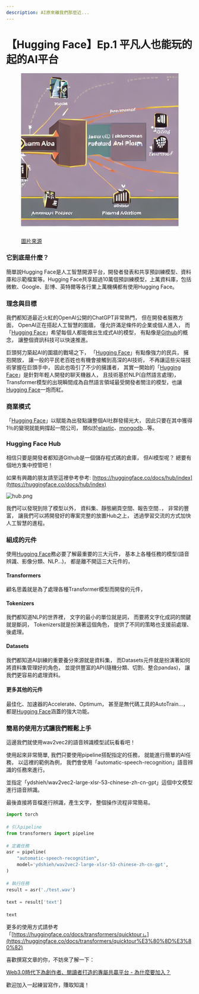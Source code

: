 ```yaml
---
description: AI原來離我們那麼近...
---
```


# 【Hugging Face】Ep.1 平凡人也能玩的起的AI平台

<figure><img src="../.gitbook/assets/下載 (3).jpg" alt=""><figcaption><p><a href="https://vocus.cc/article/649d7961fd89780001b63b0a">圖片來源</a></p></figcaption></figure>

### 它到底是什麼？

簡單說Hugging Face是人工智慧開源平台，開發者發表和共享預訓練模型、資料庫和示範檔案等。Hugging Face共享超過10萬個預訓練模型，上萬資料庫，包括微軟、Google、彭博、英特爾等各行業上萬機構都有使用Hugging Face。

### 理念與目標

我們都知道最近火紅的OpenAI公開的ChatGPT非常熱門， 但在開發者服務方面， OpenAI正在搭起人工智慧的圍牆， 僅允許滿足條件的企業或個人進入， 而「[Hugging Face](https://huggingface.co/docs)」希望每個人都能做出生成式AI的模型， 有點像是[Github](https://github.com/)的概念， 讓整個資訊科技可以快速推進。

巨頭努力築起AI的圍牆的戰場之下， 「[Hugging Face](https://huggingface.co/docs)」有點像強力的民兵， 擁抱開放， 讓一般的平民老百姓也有機會接觸到高深的AI技術， 不再讓這些尖端技術掌握在巨頭手中， 因此也吸引了不少的擁護者， 其實一開始的「[Hugging Face](https://huggingface.co/docs)」是針對年輕人開發的聊天機器人， 且技術基於NLP(自然語言處理)， Transformer模型的出現瞬間成為自然語言領域最受開發者關注的模型，也讓[Hugging Face](https://huggingface.co/docs)一炮而紅。

### 商業模式

「[Hugging Face](https://huggingface.co/docs)」以賦能為出發點讓整個AI社群發揚光大， 因此只要在其中獲得1％的變現就能夠撐起一間公司， 類似於[elastic](https://www.elastic.co/?ultron=B-Stack-Trials-APJ-Exact\&gambit=Stack-Core\&blade=adwords-s\&hulk=paid\&Device=c\&thor=elasticsearch\&gclid=Cj0KCQjwtO-kBhDIARIsAL6LorcEhwruQCuEpuXsKJv0SaTVff-tTBBMSJc6bKQF8NlnadNjzHpc0XMaAnlHEALw\_wcB)、[mongodb](https://www.mongodb.com/)…等。

### **Hugging Face Hub**

相信只要是開發者都知道Github是一個儲存程式碼的倉庫， 但AI模型呢？ 總要有個地方集中控管吧！

如果有興趣的朋友請至這裡參考參考: [https://huggingface.co/docs/hub/index](https://huggingface.co/docs/hub/index)

![hub.png](https://s3-us-west-2.amazonaws.com/secure.notion-static.com/59a84e4f-8c8d-4a96-8071-9f2308267a09/hub.png)

我們可以發現到除了模型以外， 資料集、靜態網頁空間、報告空間..， 非常的豐富， 讓我們可以將開發好的專案完整的放置Hub之上， 透過學習交流的方式加快人工智慧的進程。

### 組成的元件

使用[Hugging Face](https://huggingface.co/docs)務必要了解最重要的三大元件， 基本上各種任務的模型(語音辨識、影像分類、NLP…)， 都是離不開這三大元件的，

#### **Transformers**

顧名思義就是為了處理各種Transformer模型而開發的元件，

#### **Tokenizers**

我們都知道NLP的世界裡， 文字的最小的單位就是詞， 而要將文字化成詞的關鍵就是斷詞， Tokenizers就是扮演著這個角色， 提供了不同的策略也支援前處理、後處理。

#### Datasets

我們都知道AI訓練的重要養分來源就是資料集， 而Datasets元件就是扮演著如何將資料集管理好的角色， 並提供豐富的API(隨機分類、切割、整合pandas)， 讓我們更容易的處理資料。

#### 更多其他的元件

最佳化、加速器的Accelerate、Optimum， 甚至是無代碼工具的AutoTrain…， 都是[Hugging Face](https://huggingface.co/docs)涵蓋的強大功能。

### 簡易的使用方式讓我們輕鬆上手

這邊我們就使用wav2vec2的語音辨識模型試玩看看吧！

使用起來非常簡單, 我們只要使用pipeline搭配指定的任務， 就能進行簡單的AI任務， 以這裡的範例為例， 我們會使用「automatic-speech-recognition」語音辨識的任務來進行。

並指定「ydshieh/wav2vec2-large-xlsr-53-chinese-zh-cn-gpt」這個中文模型進行語音辨識。

最後直接將音檔進行辨識，產生文字， 整個操作流程非常簡易。

```python
import torch

# 引入pipeline
from transformers import pipeline

# 定義任務
asr = pipeline(
    "automatic-speech-recognition", 
    model='ydshieh/wav2vec2-large-xlsr-53-chinese-zh-cn-gpt', 
)

# 執行任務
result = asr('./test.wav')

text = result['text']

text
```

更多的使用方式請參考「[https://huggingface.co/docs/transformers/quicktour」。](https://huggingface.co/docs/transformers/quicktour%E3%80%8D%E3%80%82)

喜歡撰寫文章的你，不妨來了解一下：

[Web3.0時代下為創作者、閱讀者打造的專屬共贏平台 - 為什麼要加入？](https://www.potatomedia.co/s/2PmFxsq)

歡迎加入一起練習寫作，賺取知識！
